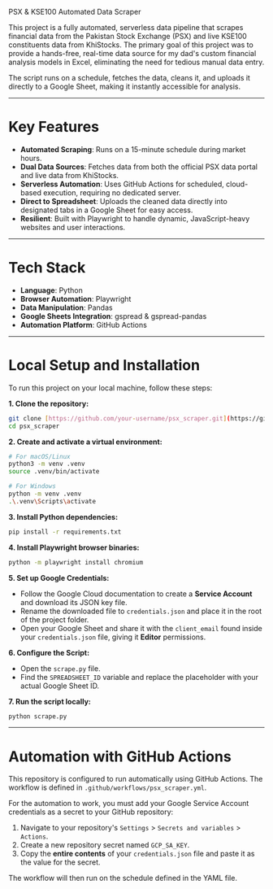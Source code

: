  PSX & KSE100 Automated Data Scraper

This project is a fully automated, serverless data pipeline that scrapes financial data from the Pakistan Stock Exchange (PSX) and live KSE100 constituents data from KhiStocks. The primary goal of this project was to provide a hands-free, real-time data source for my dad's custom financial analysis models in Excel, eliminating the need for tedious manual data entry.

The script runs on a schedule, fetches the data, cleans it, and uploads it directly to a Google Sheet, making it instantly accessible for analysis.

---
# Key Features

* **Automated Scraping**: Runs on a 15-minute schedule during market hours.
* **Dual Data Sources**: Fetches data from both the official PSX data portal and live data from KhiStocks.
* **Serverless Automation**: Uses GitHub Actions for scheduled, cloud-based execution, requiring no dedicated server.
* **Direct to Spreadsheet**: Uploads the cleaned data directly into designated tabs in a Google Sheet for easy access.
* **Resilient**: Built with Playwright to handle dynamic, JavaScript-heavy websites and user interactions.

---
# Tech Stack

* **Language**: Python
* **Browser Automation**: Playwright
* **Data Manipulation**: Pandas
* **Google Sheets Integration**: gspread & gspread-pandas
* **Automation Platform**: GitHub Actions

---
#  Local Setup and Installation

To run this project on your local machine, follow these steps:

**1. Clone the repository:**
```bash
git clone [https://github.com/your-username/psx_scraper.git](https://github.com/your-username/psx_scraper.git)
cd psx_scraper
````

**2. Create and activate a virtual environment:**

```bash
# For macOS/Linux
python3 -m venv .venv
source .venv/bin/activate

# For Windows
python -m venv .venv
.\.venv\Scripts\activate
```

**3. Install Python dependencies:**

```bash
pip install -r requirements.txt
```

**4. Install Playwright browser binaries:**

```bash
python -m playwright install chromium
```

**5. Set up Google Credentials:**

  * Follow the Google Cloud documentation to create a **Service Account** and download its JSON key file.
  * Rename the downloaded file to `credentials.json` and place it in the root of the project folder.
  * Open your Google Sheet and share it with the `client_email` found inside your `credentials.json` file, giving it **Editor** permissions.

**6. Configure the Script:**

  * Open the `scrape.py` file.
  * Find the `SPREADSHEET_ID` variable and replace the placeholder with your actual Google Sheet ID.

**7. Run the script locally:**

```bash
python scrape.py
```

-----

# Automation with GitHub Actions

This repository is configured to run automatically using GitHub Actions. The workflow is defined in `.github/workflows/psx_scraper.yml`.

For the automation to work, you must add your Google Service Account credentials as a secret to your GitHub repository:

1.  Navigate to your repository's `Settings` \> `Secrets and variables` \> `Actions`.
2.  Create a new repository secret named `GCP_SA_KEY`.
3.  Copy the **entire contents** of your `credentials.json` file and paste it as the value for the secret.

The workflow will then run on the schedule defined in the YAML file.

```
```
